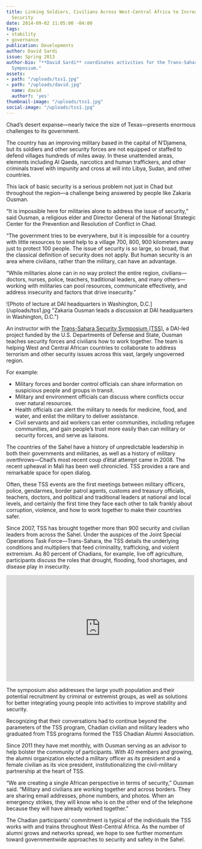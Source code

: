 ```yaml
---
title: Linking Soldiers, Civilians Across West-Central Africa to Increase Stability,
  Security
date: 2014-09-02 11:05:00 -04:00
tags:
- stability
- governance
publication: Developments
author: David Sardi
issue: Spring 2013
author-bio: "**David Sardi** coordinates activities for the Trans-Sahara Security
  Symposium."
assets:
- path: "/uploads/tss1.jpg"
- path: "/uploads/david.jpg"
  name: david
  author?: 'yes'
thumbnail-image: "/uploads/tss1.jpg"
social-image: "/uploads/tss1.jpg"
---
```


<p>Chad’s desert expanse—nearly twice the size of Texas—presents enormous challenges to its government.</p>


  <p>The country has an improving military based in the capital of N’Djamena, but its soldiers and other security forces are not equipped or staffed to defend villages hundreds of miles away. In these unattended areas, elements including Al Qaeda, narcotics and human traffickers, and other criminals travel with impunity and cross at will into Libya, Sudan, and other countries.</p>
  <p>This lack of basic security is a serious problem not just in Chad but throughout the region—a challenge being answered by people like Zakaria Ousman.</p>
  <p>“It is impossible here for militaries alone to address the issue of security,” said Ousman, a religious elder and Director General of the National Strategic Center for the Prevention and Resolution of Conflict in Chad.</p>
  <p>“The government tries to be everywhere, but it is impossible for a country with little resources to send help to a village 700, 800, 900 kilometers away just to protect 100 people. The issue of security is so large, so broad, that the classical definition of security does not apply. But human security is an area where civilians, rather than the military, can have an advantage.</p>
  <p>“While militaries alone can in no way protect the entire region, civilians—doctors, nurses, police, teachers, traditional leaders, and many others—working with militaries can pool resources, communicate effectively, and address insecurity and factors that drive insecurity.”</p>
  ![Photo of lecture at DAI headquarters in Washington, D.C.](/uploads/tss1.jpg "Zakaria Ousman leads a discussion at DAI headquarters in Washington, D.C.") 
  <p>An instructor with the <a href="http://dai.com/our-work/projects/africa%E2%80%94trans-sahara-security-symposium-tss">Trans-Sahara Security Symposium (TSS)</a>, a DAI-led project funded by the U.S. Departments of Defense and State, Ousman teaches security forces and civilians how to work together. The team is helping West and Central African countries to collaborate to address terrorism and other security issues across this vast, largely ungoverned region.</p>
  <p>For example:</p>
  <ul>
    <li>Military forces and border control officials can share information on suspicious people and groups in transit.</li>
    <li>Military and environment officials can discuss where conflicts occur over natural resources.</li>
    <li>Health officials can alert the military to needs for medicine, food, and water, and enlist the military to deliver assistance.</li>
    <li>Civil servants and aid workers can enter communities, including refugee communities, and gain people’s trust more easily than can military or security forces, and serve as liaisons.</li>
  </ul>
  <p>The countries of the Sahel have a history of unpredictable leadership in both their governments and militaries, as well as a history of military overthrows—Chad’s most recent coup d’état attempt came in 2008. The recent upheaval in Mali has been well chronicled. TSS provides a rare and remarkable space for open dialog.</p>
  <p>Often, these TSS events are the first meetings between military officers, police, gendarmes, border patrol agents, customs and treasury officials, teachers, doctors, and political and traditional leaders at national and local levels, and certainly the first time they face each other to talk frankly about corruption, violence, and how to work together to make their countries safer.</p>
  <p>Since 2007, TSS has brought together more than 900 security and civilian leaders from across the Sahel. Under the auspices of the Joint Special Operations Task Force—Trans-Sahara, the TSS details the underlying conditions and multipliers that feed criminality, trafficking, and violent extremism. As 80 percent of Chadians, for example, live off agriculture, participants discuss the roles that drought, flooding, food shortages, and disease play in insecurity.</p>
<iframe src="http://player.vimeo.com/video/62276880" height="282" width="500" allowfullscreen="" frameborder="0"></iframe>
  <p>The symposium also addresses the large youth population and their potential recruitment by criminal or extremist groups, as well as solutions for better integrating young people into activities to improve stability and security.</p>
  <p>Recognizing that their conversations had to continue beyond the parameters of the TSS program, Chadian civilian and military leaders who graduated from TSS programs formed the TSS Chadian Alumni Association.</p>
  <p>Since 2011 they have met monthly, with Ousman serving as an advisor to help bolster the community of participants. With 40 members and growing, the alumni organization elected a military officer as its president and a female civilian as its vice president, institutionalizing the civil-military partnership at the heart of TSS.</p>
  <p>“We are creating a single African perspective in terms of security,” Ousman said. “Military and civilians are working together and across borders. They are sharing email addresses, phone numbers, and photos. When an emergency strikes, they will know who is on the other end of the telephone because they will have already worked together.”</p>
  <p>The Chadian participants’ commitment is typical of the individuals the TSS works with and trains throughout West-Central Africa. As the number of alumni grows and networks spread, we hope to see further momentum toward governmentwide approaches to security and safety in the Sahel.</p>
